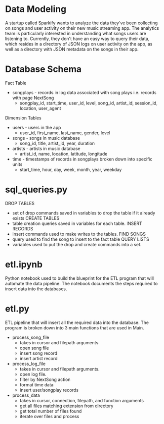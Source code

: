 # Data Modeling
A startup called Sparkify wants to analyze the data they've been collecting on songs and user activity on their new music streaming app. The analytics team is particularly interested in understanding what songs users are listening to. Currently, they don't have an easy way to query their data, which resides in a directory of JSON logs on user activity on the app, as well as a directory with JSON metadata on the songs in their app.

# Database Schema
Fact Table
- songplays - records in log data associated with song plays i.e. records with page NextSong
    - songplay_id, start_time, user_id, level, song_id, artist_id, session_id, location, user_agent

Dimension Tables
- users - users in the app
    - user_id, first_name, last_name, gender, level
- songs - songs in music database
    - song_id, title, artist_id, year, duration
- artists - artists in music database
    - artist_id, name, location, latitude, longitude
- time - timestamps of records in songplays broken down into specific units
    - start_time, hour, day, week, month, year, weekday

# sql_queries.py
DROP TABLES
- set of drop commands saved in variables to drop the table if it already exists
CREATE TABLES
- table creation queries saved in variables for each table.
INSERT RECORDS
- insert commands used to make writes to the tables.
FIND SONGS
- query used to find the song to insert to the fact table
QUERY LISTS
- variables used to put the drop and create commands into a set.

# etl.ipynb
Python notebook used to build the blueprint for the ETL program that will automate the data pipeline. The notebook documents the steps required to insert data into the databases.

# etl.py
ETL pipeline that will insert all the required data into the database. The program is broken down into 3 main functions that are used in Main.
- process_song_file
    - takes in cursor and filepath arguments
    - open song file
    - insert song record
    - insert artist record
- process_log_file
    - takes in cursor and filepath arguments.
    - open log file.
    - filter by NextSong action
    - format time data
    - insert user/songplay records
- process_data
    - takes in cursor, connection, filepath, and function arguments
    - get all files matching extension from directory
    - get total number of files found
    - iterate over files and process

